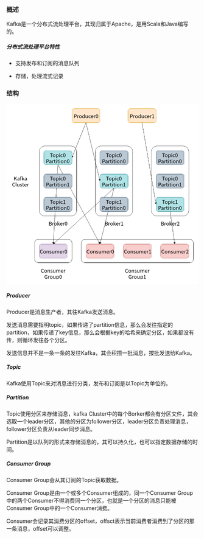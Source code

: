 ### 概述

Kafka是一个分布式流处理平台，其现归属于Apache，是用Scala和Java编写的。

##### 分布式流处理平台特性

* 支持发布和订阅的消息队列

* 存储，处理流式记录

### 结构

<img src="./框架工具/Kafka/image/Kafka结构.png" alt="Kafka结构"/>

##### Producer

Producer是消息生产者，其往Kafka发送消息。

发送消息需要指明topic，如果传递了partition信息，那么会发往指定的partition，如果传递了key信息，那么会根据key的哈希来确定分区，如果都没有传，则循环发往各个分区。

发送信息并不是一条一条的发往Kafka，其会积攒一批消息，按批发送给Kafka。

##### Topic

Kafka使用Topic来对消息进行分类，发布和订阅是以Topic为单位的。

##### Partition

Topic使用分区来存储消息，kafka Cluster中的每个Borker都会有分区文件，其会选取一个leader分区，其他的分区为follower分区，leader分区负责处理消息，follower分区负责从leader同步消息。

Partition是以队列的形式来存储消息的，其可以持久化，也可以指定数据存储的时间。

##### Consumer Group

Consumer Group会从其订阅的Topic获取数据。

Consumer Group是由一个或多个Consumer组成的，同一个Consumer Group中的两个Consumer不得消费同一个分区，也就是一个分区的消息只能被Consumer Group中的一个Consumer消费。

Consumer会记录其消费分区的offset，offsct表示当前消费者消费到了分区的那一条消息，offset可以调整。